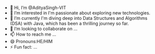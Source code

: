 - 👋 Hi, I’m @AdityaSingh-VIT
- 👀 I’m interested in  I'm passionate about exploring new technologies.
- 🌱 I’m currently  I'm diving deep into Data Structures and Algorithms (DSA) with Java, which has been a thrilling journey so far.
- 💞️ I’m looking to collaborate on ...
- 📫 How to reach me ...
- 😄 Pronouns:HE/HIM
- ⚡ Fun fact: ...

<!---
AdityaSingh-VIT/AdityaSingh-VIT is a ✨ special ✨ repository because its `README.md` (this file) appears on your GitHub profile.
You can click the Preview link to take a look at your changes.
--->

